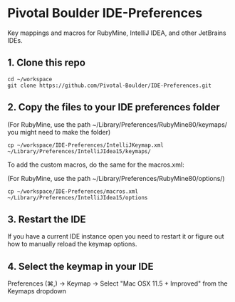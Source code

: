 Pivotal Boulder IDE-Preferences
===============

Key mappings and macros for RubyMine, IntelliJ IDEA, and other JetBrains IDEs.

## 1. Clone this repo
```
cd ~/workspace
git clone https://github.com/Pivotal-Boulder/IDE-Preferences.git
```

## 2. Copy the files to your IDE preferences folder

(For RubyMine, use the path ~/Library/Preferences/RubyMine80/keymaps/ you might need to make the folder)

```
cp ~/workspace/IDE-Preferences/IntelliJKeymap.xml ~/Library/Preferences/IntelliJIdea15/keymaps/
```

To add the custom macros, do the same for the macros.xml:

(For RubyMine, use the path ~/Library/Preferences/RubyMine80/options/)
```
cp ~/workspace/IDE-Preferences/macros.xml ~/Library/Preferences/IntelliJIdea15/options
```

## 3. Restart the IDE

If you have a current IDE instance open you need to restart it or figure out how to manually reload the keymap options.

## 4. Select the keymap in your IDE

Preferences (⌘,) -> Keymap -> Select "Mac OSX 11.5 + Improved" from the Keymaps dropdown
